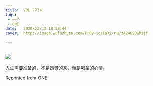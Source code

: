 ```yaml
---
title:	VOL.2714
tags:
 - 一个
 - ONE
date:	2020/03/12 18:58:44
cover:	http://image.wufazhuce.com/Fr0v-josIaX2-nu7z42409DwMijf

---
```

![](http://image.wufazhuce.com/Fr0v-josIaX2-nu7z42409DwMijf)
---

人生需要准备的，不是昂贵的茶，而是喝茶的心情。
 
Reprinted from ONE
